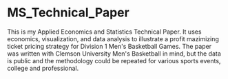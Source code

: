 # MS_Technical_Paper
This is my Applied Economics and Statistics Technical Paper.
It uses economics, visualization, and data analysis to illustrate a profit mazimizing ticket pricing strategy for Division 1 Men's Basketball Games. 
The paper was written with Clemson University Men's Basketball in mind, but the data is public and the methodology could be repeated for various sports events, college and professional.
